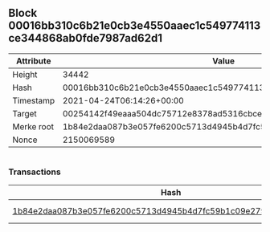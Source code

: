 ## Block 00016bb310c6b21e0cb3e4550aaec1c549774113ce344868ab0fde7987ad62d1

Attribute | Value
--- | ---
Height | 34442
Hash | 00016bb310c6b21e0cb3e4550aaec1c549774113ce344868ab0fde7987ad62d1
Timestamp | 2021-04-24T06:14:26+00:00
Target | 00254142f49eaaa504dc75712e8378ad5316cbcead634704b3734b6271167cc4
Merke root | 1b84e2daa087b3e057fe6200c5713d4945b4d7fc59b1c09e27977e3d143bfa09
Nonce | 2150069589

```

```

### Transactions

Hash | Amount
--- | ---
[1b84e2daa087b3e057fe6200c5713d4945b4d7fc59b1c09e27977e3d143bfa09](1b84e2daa087b3e057fe6200c5713d4945b4d7fc59b1c09e27977e3d143bfa09.md) | 10.00000000 SKEPTI 
